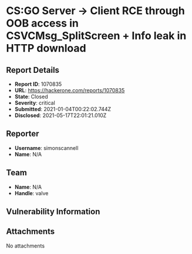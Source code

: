 # CS:GO Server -> Client RCE through OOB access in CSVCMsg_SplitScreen + Info leak in HTTP download

## Report Details
- **Report ID**: 1070835
- **URL**: https://hackerone.com/reports/1070835
- **State**: Closed
- **Severity**: critical
- **Submitted**: 2021-01-04T00:22:02.744Z
- **Disclosed**: 2021-05-17T22:01:21.010Z

## Reporter
- **Username**: simonscannell
- **Name**: N/A

## Team
- **Name**: N/A
- **Handle**: valve

## Vulnerability Information


## Attachments
No attachments
